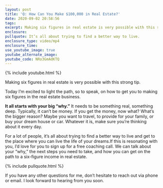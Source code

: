 ```yaml
---
layout: post
title: 'Q: How Can You Make $100,000 in Real Estate?'
date: 2020-09-02 20:58:56
tags:
excerpt: Making six figures in real estate is very possible with this strong tip.
enclosure:
pullquote: It’s all about trying to find a better way to live.
enclosure_type: video/mp4
enclosure_time:
use_youtube_image: true
youtube_alternate_image:
youtube_code: NRo3GmAdKTQ
---
```


{% include youtube.html %}

Making six figures in real estate is very possible with this strong tip.

Today I’m excited to light the path, so to speak, on how to get you to making six figures in the real estate business.

**It all starts with your big “why.”** It needs to be something real, something deep. Typically, it can’t be money. If you get the money, now what? What’s the bigger reason? Maybe you want to travel, to provide for your family, or buy your dream house or car. Whatever it is, make sure you’re thinking about it every day.

For a lot of people, it’s all about trying to find a better way to live and get to the place where you can live the life of your dreams.If this is resonating with you, I’d love for you to sign up for a free coaching call. We can talk about your “why,” the next steps you need to take, and how you can get on the path to a six-figure income in real estate.

{% include pullquote.html %}

If you have any other questions for me, don’t hesitate to reach out via phone or email. I look forward to hearing from you soon.